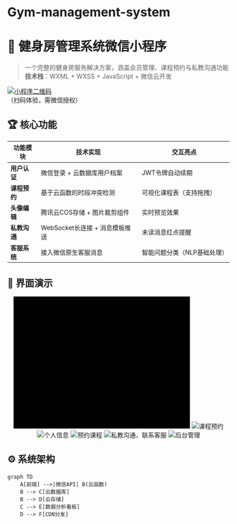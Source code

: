 # Gym-management-system
# 💪 健身房管理系统微信小程序

> 一个完整的健身房服务解决方案，涵盖会员管理、课程预约与私教沟通功能  
> **技术栈**：WXML + WXSS + JavaScript + 微信云开发

[![小程序二维码](./assets/qrcode.jpg)](https://example.com)  
（扫码体验，需微信授权）

## 🏆 核心功能
| 功能模块         | 技术实现                                                                 | 交互亮点                     |
|------------------|--------------------------------------------------------------------------|------------------------------|
| **用户认证**     | 微信登录 + 云数据库用户档案                                              | JWT令牌自动续期              |
| **课程预约**     | 基于云函数的时段冲突检测                                                 | 可视化课程表（支持拖拽）     |
| **头像编辑**     | 腾讯云COS存储 + 图片裁剪组件                                             | 实时预览效果                 |
| **私教沟通**     | WebSocket长连接 + 消息模板推送                                           | 未读消息红点提醒             |
| **客服系统**     | 接入微信原生客服消息                                                     | 智能问题分类（NLP基础处理）  |

## 🎨 界面演示
<div align="center">
  <img src="./assets/gifs/ezgif.com-video-to-gif-converter.gif" width="400" height="300" alt="登录流程">
  <img src="./assets/gifs/ezgif.com-video-to-gif-converter.gif(1)" width="200" alt="课程预约">
   <img src="./assets/gifs/ezgif.com-video-to-gif-converter.gif(2)" width="200" alt="个人信息">
  <img src="./assets/gifs/ezgif.com-video-to-gif-converter.gif(2)" width="200" alt="预约课程">
  <img src="./assets/screenshots/chat.gif" width="200" alt="私教沟通，联系客服">
  <img src="./assets/gifs/ezgif.com-video-to-gif-converter.gif(2)" width="200" alt="后台管理">
</div>

## ⚙️ 系统架构
```mermaid
graph TD
    A[前端] -->|微信API| B(云函数)
    B --> C[云数据库]
    B --> D[云存储]
    C --> E[数据分析看板]
    D --> F[CDN分发]
